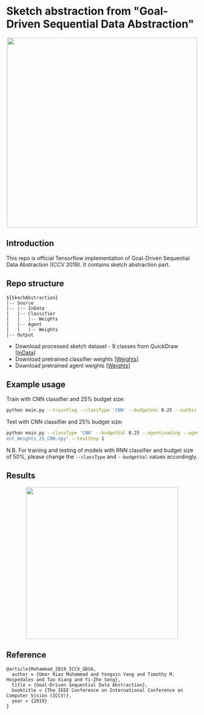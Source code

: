 # Sketch abstraction from "Goal-Driven Sequential Data Abstraction"

<p align="center">
<img src="https://umarriaz.org/wp-content/uploads/2019/10/Preview-ICCV19.png" width="500">
</p>

## Introduction

This repo is official Tensorflow implementation of Goal-Driven Sequential Data Abstraction (ICCV 2019). It contains sketch abstraction part.

## Repo structure
```
${SkechAbstraction}
|-- Source
|-- |-- InData
|   |-- Classifier
|   |   |-- Weights
|   |-- Agent
|   |   |-- Weights
|-- Output
```
* Download processed sketch dataset - 9 classes from QuickDraw [[InData](https://drive.google.com/file/d/1zEQTM3a8a9EOXXdpgRl9hB6574YgC3Xm/view?usp=sharing)]
* Download pretrained classifier weights [[Weights](https://drive.google.com/drive/folders/1qULg2XieNYa_aI4pyK5YxX_4WPdHlNCc?usp=sharing)]
* Download pretrained agent weights [[Weights](https://drive.google.com/drive/folders/16MIflRh_iDrFKRbgVH19VzFic2-YXN9q?usp=sharing)]

## Example usage
Train with CNN classifier and 25% budget size:
```bash
python main.py --trainFlag --classType 'CNN' --budgetVal 0.25 --outDir './Output/RNN-25/'
```
Test with CNN classifier and 25% budget size:
```bash
python main.py --classType 'CNN' --budgetVal 0.25 --agentLoading --agentLoadingFile './Source/Agent/Weights/Ag
ent_Weights_25_CNN.npy' --testStep 1
```

N.B. For training and testing of models with RNN classifier and budget size of 50%, please change the `--classType` and `--budgetVal` values accordingly.

## Results
<p align="center">
<img src="https://umarriaz.org/wp-content/uploads/2019/10/SketchResults.png" width="400">
</p>

## Reference
```
@article{Muhammad_2019_ICCV_GDSA,
  author = {Umar Riaz Muhammad and Yongxin Yang and Timothy M. Hospedales and Tao Xiang and Yi-Zhe Song},
  title = {Goal-Driven Sequential Data Abstraction},
  booktitle = {The IEEE Conference on International Conference on Computer Vision (ICCV)},
  year = {2019}
}
```
